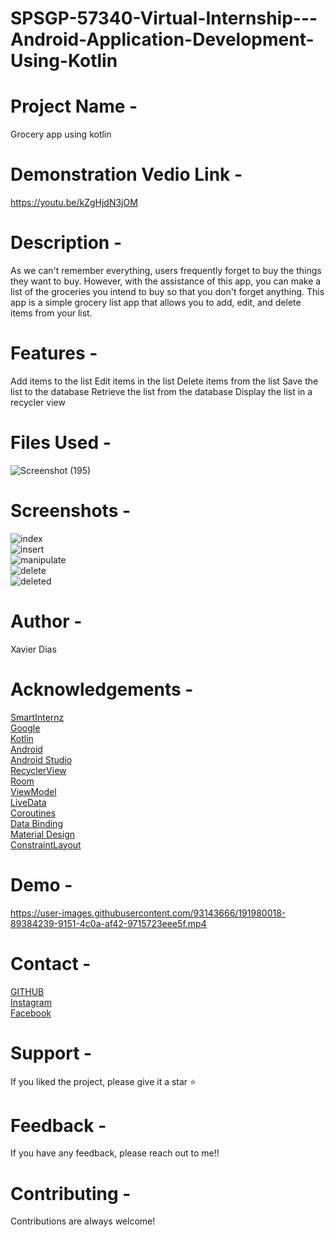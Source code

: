 ﻿# SPSGP-57340-Virtual-Internship---Android-Application-Development-Using-Kotlin
# Project Name -
Grocery app using kotlin


# Demonstration Vedio Link -

https://youtu.be/kZgHjdN3jOM



# Description -
As we can't remember everything, users frequently forget to buy the things they want to buy. However, with the assistance of this app, you can make a list of the groceries you intend to buy so that you don't forget anything.
This app is a simple grocery list app that allows you to add, edit, and delete items from your list.

# Features -
Add items to the list
Edit items in the list
Delete items from the list
Save the list to the database
Retrieve the list from the database
Display the list in a recycler view

# Files Used - 
![Screenshot (195)](https://user-images.githubusercontent.com/93143666/191060867-d8319ef5-8b35-4129-8e93-23f0f018ea4a.png)


# Screenshots - 
![index](https://user-images.githubusercontent.com/93143666/191061460-f27c1e5a-dd15-4215-b50f-d55371b82469.jpg)<br/>
![insert](https://user-images.githubusercontent.com/93143666/191061495-0ccaf294-a47d-4971-b4ab-969835a059f6.jpg)<br/>
![manipulate](https://user-images.githubusercontent.com/93143666/191061519-a04e84fe-dcc0-4882-85c4-b5db71e26229.jpg)<br/>
![delete](https://user-images.githubusercontent.com/93143666/191061548-3a466a29-3a30-4bbb-b637-41fb004d3070.jpg)<br/>
![deleted](https://user-images.githubusercontent.com/93143666/191061568-d74c7be1-6870-4805-ae0d-f765e8e12960.jpg)<br/>



# Author - 
Xavier Dias

# Acknowledgements -
[SmartInternz](https://smartinternz.com/) <br/>
[Google](https://www.google.com/)<br/>
[Kotlin](https://kotlinlang.org/)<br/>
[Android](https://developer.android.com/)<br/>
[Android Studio](https://developer.android.com/studio)<br/>
[RecyclerView](https://developer.android.com/develop/ui/views/layout/recyclerview)<br/>
[Room](https://developer.android.com/training/data-storage/room)<br/>
[ViewModel](https://developer.android.com/topic/libraries/architecture/viewmodel)<br/>
[LiveData](https://developer.android.com/topic/libraries/architecture/livedata)<br/>
[Coroutines](https://developer.android.com/kotlin/coroutines)<br/>
[Data Binding](https://developer.android.com/topic/libraries/data-binding)<br/>
[Material Design](https://material.io/develop/android)<br/>
[ConstraintLayout](https://developer.android.com/reference/androidx/constraintlayout/widget/ConstraintLayout)<br/>


# Demo - 
https://user-images.githubusercontent.com/93143666/191980018-89384239-9151-4c0a-af42-9715723eee5f.mp4




# Contact -
[GITHUB](https://github.com/Xavi007)<br/>
[Instagram](https://www.instagram.com/xavierdias07/)<br/>
[Facebook](https://www.facebook.com/profile.php?id=100017097121241)<br/>


# Support -
If you liked the project, please give it a star ⭐

# Feedback -
If you have any feedback, please reach out to me!!

# Contributing -
Contributions are always welcome!


